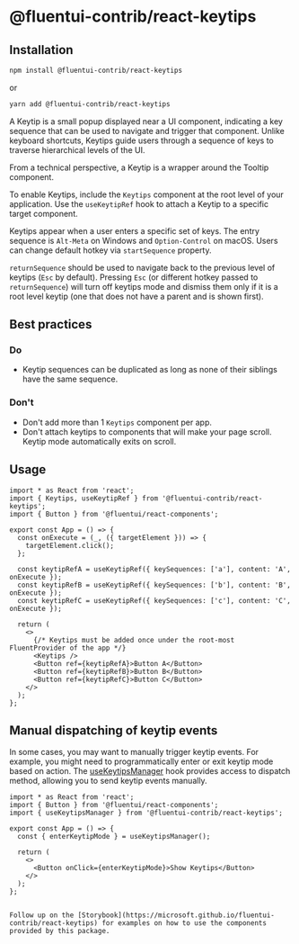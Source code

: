 # @fluentui-contrib/react-keytips

## Installation

```bash
npm install @fluentui-contrib/react-keytips
```

or

```bash
yarn add @fluentui-contrib/react-keytips
```

A Keytip is a small popup displayed near a UI component, indicating a key sequence that can be used to navigate and trigger that component. Unlike keyboard shortcuts,
Keytips guide users through a sequence of keys to traverse hierarchical levels of the UI.

From a technical perspective, a Keytip is a wrapper around the Tooltip component.

To enable Keytips, include the `Keytips` component at the root level of your application. Use the `useKeytipRef`
hook to attach a Keytip to a specific target component.

Keytips appear when a user enters a specific set of keys. The entry sequence is `Alt-Meta` on Windows and `Option-Control` on macOS.
Users can change default hotkey via `startSequence` property.

`returnSequence` should be used to navigate back to the previous level of keytips (`Esc` by default). Pressing `Esc` (or different hotkey passed to `returnSequence`) will turn off keytips mode and dismiss them only if it is a root level keytip (one that does not have a parent and is shown first).

## Best practices

### Do

- Keytip sequences can be duplicated as long as none of their siblings have the same sequence.

### Don't

- Don't add more than 1 `Keytips` component per app.
- Don't attach keytips to components that will make your page scroll. Keytip mode automatically exits on scroll.

## Usage

```tsx
import * as React from 'react';
import { Keytips, useKeytipRef } from '@fluentui-contrib/react-keytips';
import { Button } from '@fluentui/react-components';

export const App = () => {
  const onExecute = (_, ({ targetElement })) => {
    targetElement.click();
  };

  const keytipRefA = useKeytipRef({ keySequences: ['a'], content: 'A', onExecute });
  const keytipRefB = useKeytipRef({ keySequences: ['b'], content: 'B', onExecute });
  const keytipRefC = useKeytipRef({ keySequences: ['c'], content: 'C', onExecute });

  return (
    <>
      {/* Keytips must be added once under the root-most FluentProvider of the app */}
      <Keytips />
      <Button ref={keytipRefA}>Button A</Button>
      <Button ref={keytipRefB}>Button B</Button>
      <Button ref={keytipRefC}>Button C</Button>
    </>
  );
};
```

## Manual dispatching of keytip events

In some cases, you may want to manually trigger keytip events. For example, you might need to programmatically enter or exit keytip mode based on action.
The [useKeytipsManager](https://github.com/microsoft/fluentui-contrib/blob/main/packages/react-keytips/src/hooks/useKeytipsManager.ts) hook provides access to dispatch
method, allowing you to send keytip events manually.

```tsx
import * as React from 'react';
import { Button } from '@fluentui/react-components';
import { useKeytipsManager } from '@fluentui-contrib/react-keytips';

export const App = () => {
  const { enterKeytipMode } = useKeytipsManager();

  return (
    <>
      <Button onClick={enterKeytipMode}>Show Keytips</Button>
    </>
  );
};
```

```tsx

Follow up on the [Storybook](https://microsoft.github.io/fluentui-contrib/react-keytips) for examples on how to use the components provided by this package.
```
